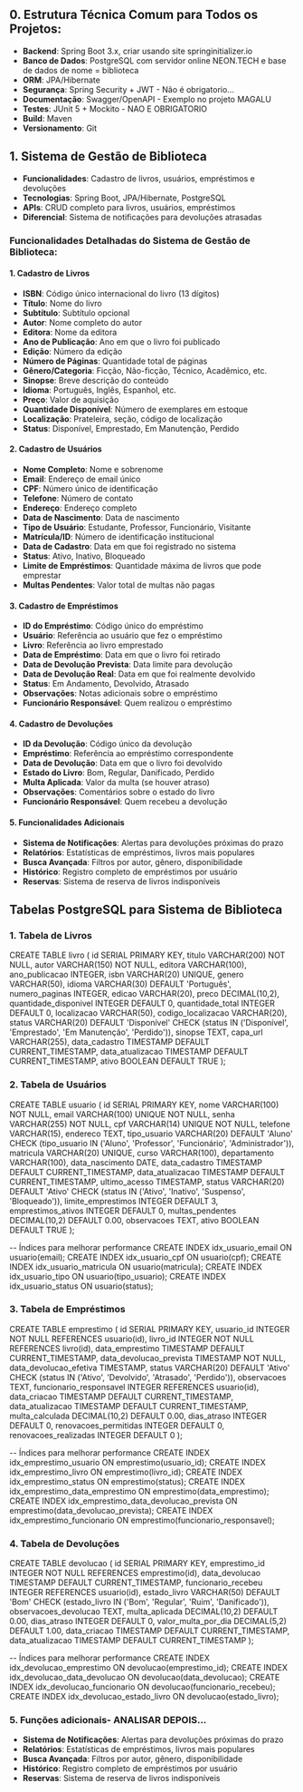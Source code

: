 ## 0. Estrutura Técnica Comum para Todos os Projetos:
- **Backend**: Spring Boot 3.x, criar usando site springinitializer.io
- **Banco de Dados**: PostgreSQL com servidor online NEON.TECH e base de dados de nome = biblioteca
- **ORM**: JPA/Hibernate
- **Segurança**: Spring Security + JWT - Não é obrigatorio...
- **Documentação**: Swagger/OpenAPI - Exemplo no projeto MAGALU
- **Testes**: JUnit 5 + Mockito - NAO E OBRIGATORIO
- **Build**: Maven
- **Versionamento**: Git

## 1. Sistema de Gestão de Biblioteca
- **Funcionalidades**: Cadastro de livros, usuários, empréstimos e devoluções
- **Tecnologias**: Spring Boot, JPA/Hibernate, PostgreSQL
- **APIs**: CRUD completo para livros, usuários, empréstimos
- **Diferencial**: Sistema de notificações para devoluções atrasadas

### Funcionalidades Detalhadas do Sistema de Gestão de Biblioteca:

#### 1. Cadastro de Livros
- **ISBN**: Código único internacional do livro (13 dígitos)
- **Título**: Nome do livro
- **Subtítulo**: Subtítulo opcional
- **Autor**: Nome completo do autor
- **Editora**: Nome da editora
- **Ano de Publicação**: Ano em que o livro foi publicado
- **Edição**: Número da edição
- **Número de Páginas**: Quantidade total de páginas
- **Gênero/Categoria**: Ficção, Não-ficção, Técnico, Acadêmico, etc.
- **Sinopse**: Breve descrição do conteúdo
- **Idioma**: Português, Inglês, Espanhol, etc.
- **Preço**: Valor de aquisição
- **Quantidade Disponível**: Número de exemplares em estoque
- **Localização**: Prateleira, seção, código de localização
- **Status**: Disponível, Emprestado, Em Manutenção, Perdido

#### 2. Cadastro de Usuários
- **Nome Completo**: Nome e sobrenome
- **Email**: Endereço de email único
- **CPF**: Número único de identificação
- **Telefone**: Número de contato
- **Endereço**: Endereço completo
- **Data de Nascimento**: Data de nascimento
- **Tipo de Usuário**: Estudante, Professor, Funcionário, Visitante
- **Matrícula/ID**: Número de identificação institucional
- **Data de Cadastro**: Data em que foi registrado no sistema
- **Status**: Ativo, Inativo, Bloqueado
- **Limite de Empréstimos**: Quantidade máxima de livros que pode emprestar
- **Multas Pendentes**: Valor total de multas não pagas

#### 3. Cadastro de Empréstimos
- **ID do Empréstimo**: Código único do empréstimo
- **Usuário**: Referência ao usuário que fez o empréstimo
- **Livro**: Referência ao livro emprestado
- **Data de Empréstimo**: Data em que o livro foi retirado
- **Data de Devolução Prevista**: Data limite para devolução
- **Data de Devolução Real**: Data em que foi realmente devolvido
- **Status**: Em Andamento, Devolvido, Atrasado
- **Observações**: Notas adicionais sobre o empréstimo
- **Funcionário Responsável**: Quem realizou o empréstimo

#### 4. Cadastro de Devoluções
- **ID da Devolução**: Código único da devolução
- **Empréstimo**: Referência ao empréstimo correspondente
- **Data de Devolução**: Data em que o livro foi devolvido
- **Estado do Livro**: Bom, Regular, Danificado, Perdido
- **Multa Aplicada**: Valor da multa (se houver atraso)
- **Observações**: Comentários sobre o estado do livro
- **Funcionário Responsável**: Quem recebeu a devolução

#### 5. Funcionalidades Adicionais
- **Sistema de Notificações**: Alertas para devoluções próximas do prazo
- **Relatórios**: Estatísticas de empréstimos, livros mais populares
- **Busca Avançada**: Filtros por autor, gênero, disponibilidade
- **Histórico**: Registro completo de empréstimos por usuário
- **Reservas**: Sistema de reserva de livros indisponíveis


## Tabelas PostgreSQL para Sistema de Biblioteca

### 1. Tabela de Livros
CREATE TABLE livro (
    id SERIAL PRIMARY KEY,
    titulo VARCHAR(200) NOT NULL,
    autor VARCHAR(150) NOT NULL,
    editora VARCHAR(100),
    ano_publicacao INTEGER,
    isbn VARCHAR(20) UNIQUE,
    genero VARCHAR(50),
    idioma VARCHAR(30) DEFAULT 'Português',
    numero_paginas INTEGER,
    edicao VARCHAR(20),
    preco DECIMAL(10,2),
    quantidade_disponivel INTEGER DEFAULT 0,
    quantidade_total INTEGER DEFAULT 0,
    localizacao VARCHAR(50),
    codigo_localizacao VARCHAR(20),
    status VARCHAR(20) DEFAULT 'Disponível' CHECK (status IN ('Disponível', 'Emprestado', 'Em Manutenção', 'Perdido')),
    sinopse TEXT,
    capa_url VARCHAR(255),
    data_cadastro TIMESTAMP DEFAULT CURRENT_TIMESTAMP,
    data_atualizacao TIMESTAMP DEFAULT CURRENT_TIMESTAMP,
    ativo BOOLEAN DEFAULT TRUE
);

### 2. Tabela de Usuários
CREATE TABLE usuario (
    id SERIAL PRIMARY KEY,
    nome VARCHAR(100) NOT NULL,
    email VARCHAR(100) UNIQUE NOT NULL,
    senha VARCHAR(255) NOT NULL,
    cpf VARCHAR(14) UNIQUE NOT NULL,
    telefone VARCHAR(15),
    endereco TEXT,
    tipo_usuario VARCHAR(20) DEFAULT 'Aluno' CHECK (tipo_usuario IN ('Aluno', 'Professor', 'Funcionário', 'Administrador')),
    matricula VARCHAR(20) UNIQUE,
    curso VARCHAR(100),
    departamento VARCHAR(100),
    data_nascimento DATE,
    data_cadastro TIMESTAMP DEFAULT CURRENT_TIMESTAMP,
    data_atualizacao TIMESTAMP DEFAULT CURRENT_TIMESTAMP,
    ultimo_acesso TIMESTAMP,
    status VARCHAR(20) DEFAULT 'Ativo' CHECK (status IN ('Ativo', 'Inativo', 'Suspenso', 'Bloqueado')),
    limite_emprestimos INTEGER DEFAULT 3,
    emprestimos_ativos INTEGER DEFAULT 0,
    multas_pendentes DECIMAL(10,2) DEFAULT 0.00,
    observacoes TEXT,
    ativo BOOLEAN DEFAULT TRUE
);

-- Índices para melhorar performance
CREATE INDEX idx_usuario_email ON usuario(email);
CREATE INDEX idx_usuario_cpf ON usuario(cpf);
CREATE INDEX idx_usuario_matricula ON usuario(matricula);
CREATE INDEX idx_usuario_tipo ON usuario(tipo_usuario);
CREATE INDEX idx_usuario_status ON usuario(status);

### 3. Tabela de Empréstimos
CREATE TABLE emprestimo (
    id SERIAL PRIMARY KEY,
    usuario_id INTEGER NOT NULL REFERENCES usuario(id),
    livro_id INTEGER NOT NULL REFERENCES livro(id),
    data_emprestimo TIMESTAMP DEFAULT CURRENT_TIMESTAMP,
    data_devolucao_prevista TIMESTAMP NOT NULL,
    data_devolucao_efetiva TIMESTAMP,
    status VARCHAR(20) DEFAULT 'Ativo' CHECK (status IN ('Ativo', 'Devolvido', 'Atrasado', 'Perdido')),
    observacoes TEXT,
    funcionario_responsavel INTEGER REFERENCES usuario(id),
    data_criacao TIMESTAMP DEFAULT CURRENT_TIMESTAMP,
    data_atualizacao TIMESTAMP DEFAULT CURRENT_TIMESTAMP,
    multa_calculada DECIMAL(10,2) DEFAULT 0.00,
    dias_atraso INTEGER DEFAULT 0,
    renovacoes_permitidas INTEGER DEFAULT 0,
    renovacoes_realizadas INTEGER DEFAULT 0
);

-- Índices para melhorar performance
CREATE INDEX idx_emprestimo_usuario ON emprestimo(usuario_id);
CREATE INDEX idx_emprestimo_livro ON emprestimo(livro_id);
CREATE INDEX idx_emprestimo_status ON emprestimo(status);
CREATE INDEX idx_emprestimo_data_emprestimo ON emprestimo(data_emprestimo);
CREATE INDEX idx_emprestimo_data_devolucao_prevista ON emprestimo(data_devolucao_prevista);
CREATE INDEX idx_emprestimo_funcionario ON emprestimo(funcionario_responsavel);

### 4. Tabela de Devoluções
CREATE TABLE devolucao (
    id SERIAL PRIMARY KEY,
    emprestimo_id INTEGER NOT NULL REFERENCES emprestimo(id),
    data_devolucao TIMESTAMP DEFAULT CURRENT_TIMESTAMP,
    funcionario_recebeu INTEGER REFERENCES usuario(id),
    estado_livro VARCHAR(50) DEFAULT 'Bom' CHECK (estado_livro IN ('Bom', 'Regular', 'Ruim', 'Danificado')),
    observacoes_devolucao TEXT,
    multa_aplicada DECIMAL(10,2) DEFAULT 0.00,
    dias_atraso INTEGER DEFAULT 0,
    valor_multa_por_dia DECIMAL(5,2) DEFAULT 1.00,
    data_criacao TIMESTAMP DEFAULT CURRENT_TIMESTAMP,
    data_atualizacao TIMESTAMP DEFAULT CURRENT_TIMESTAMP
);

-- Índices para melhorar performance
CREATE INDEX idx_devolucao_emprestimo ON devolucao(emprestimo_id);
CREATE INDEX idx_devolucao_data_devolucao ON devolucao(data_devolucao);
CREATE INDEX idx_devolucao_funcionario ON devolucao(funcionario_recebeu);
CREATE INDEX idx_devolucao_estado_livro ON devolucao(estado_livro);

### 5. Funções adicionais-  ANALISAR DEPOIS...
- **Sistema de Notificações**: Alertas para devoluções próximas do prazo
- **Relatórios**: Estatísticas de empréstimos, livros mais populares
- **Busca Avançada**: Filtros por autor, gênero, disponibilidade
- **Histórico**: Registro completo de empréstimos por usuário
- **Reservas**: Sistema de reserva de livros indisponíveis